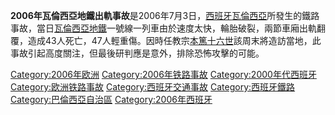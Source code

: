 **2006年瓦倫西亞地鐵出軌事故**是2006年7月3日，[西班牙](../Page/西班牙.md "wikilink")[瓦倫西亞](../Page/瓦倫西亞.md "wikilink")所發生的鐵路事故，當日[瓦倫西亞地鐵](../Page/瓦倫西亞地鐵.md "wikilink")一號線一列車由於速度太快，輪胎破裂，兩節車廂出軌翻覆，造成43人死亡，47人輕重傷。因時任教宗[本篤十六世](../Page/本篤十六世.md "wikilink")該周末將造訪當地，此事故引起高度關注，但最後研判應是意外，排除恐怖攻擊的可能。

[Category:2006年欧洲](https://zh.wikipedia.org/wiki/Category:2006年欧洲 "wikilink") [Category:2006年铁路事故](https://zh.wikipedia.org/wiki/Category:2006年铁路事故 "wikilink") [Category:2000年代西班牙](https://zh.wikipedia.org/wiki/Category:2000年代西班牙 "wikilink") [Category:欧洲铁路事故](https://zh.wikipedia.org/wiki/Category:欧洲铁路事故 "wikilink") [Category:西班牙交通事故](https://zh.wikipedia.org/wiki/Category:西班牙交通事故 "wikilink") [Category:西班牙鐵路](https://zh.wikipedia.org/wiki/Category:西班牙鐵路 "wikilink") [Category:巴倫西亞自治區](https://zh.wikipedia.org/wiki/Category:巴倫西亞自治區 "wikilink") [Category:2006年西班牙](https://zh.wikipedia.org/wiki/Category:2006年西班牙 "wikilink")